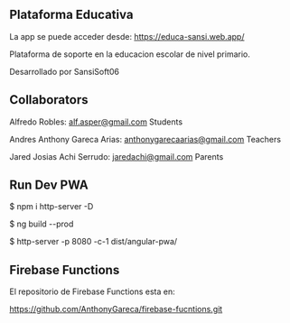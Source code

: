## Plataforma Educativa
La app se puede acceder desde: https://educa-sansi.web.app/

Plataforma de soporte en la educacion escolar de nivel primario.

Desarrollado por SansiSoft06

## Collaborators

Alfredo Robles: alf.asper@gmail.com Students

Andres Anthony Gareca Arias: anthonygarecaarias@gmail.com Teachers

Jared Josias Achi Serrudo: jaredachi@gmail.com Parents

## Run Dev PWA

$ npm i http-server -D

$ ng build --prod

$ http-server -p 8080 -c-1 dist/angular-pwa/

## Firebase Functions

El repositorio de Firebase Functions esta en:

https://github.com/AnthonyGareca/firebase-fucntions.git

